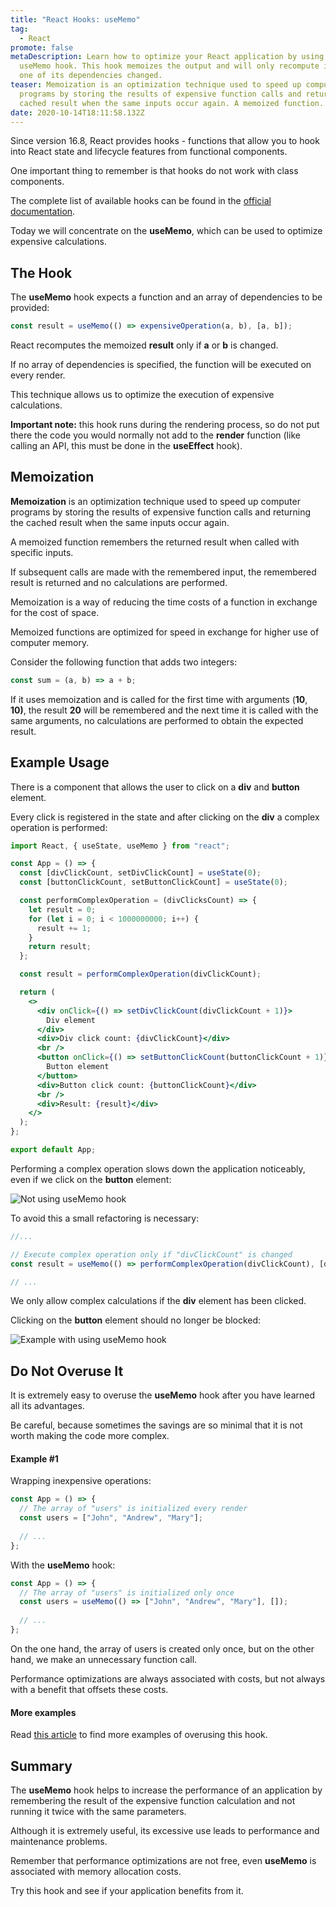 ```yaml
---
title: "React Hooks: useMemo"
tag:
  - React
promote: false
metaDescription: Learn how to optimize your React application by using the
  useMemo hook. This hook memoizes the output and will only recompute it if only
  one of its dependencies changed.
teaser: Memoization is an optimization technique used to speed up computer
  programs by storing the results of expensive function calls and returning the
  cached result when the same inputs occur again. A memoized function...
date: 2020-10-14T18:11:58.132Z
---
```

Since version 16.8, React provides hooks - functions that allow you to hook into React state and lifecycle features from functional components.

One important thing to remember is that hooks do not work with class components.

The complete list of available hooks can be found in the [official documentation](https://reactjs.org/docs/hooks-reference.html).

Today we will concentrate on the **useMemo**, which can be used to optimize expensive calculations.

## The Hook

The **useMemo** hook expects a function and an array of dependencies to be provided:

```javascript
const result = useMemo(() => expensiveOperation(a, b), [a, b]);
```

React recomputes the memoized **result** only if **a** or **b** is changed.

If no array of dependencies is specified, the function will be executed on every render.

This technique allows us to optimize the execution of expensive calculations.

**Important note:** this hook runs during the rendering process, so do not put there the code you would normally not add to the **render** function (like calling an API, this must be done in the **useEffect** hook).

## Memoization

**Memoization** is an optimization technique used to speed up computer programs by storing the results of expensive function calls and returning the cached result when the same inputs occur again.

A memoized function remembers the returned result when called with specific inputs. 

If subsequent calls are made with the remembered input, the remembered result is returned and no calculations are performed.

Memoization is a way of reducing the time costs of a function in exchange for the cost of space.

Memoized functions are optimized for speed in exchange for higher use of computer memory.

Consider the following function that adds two integers:

```javascript
const sum = (a, b) => a + b;
```

If it uses memoization and is called for the first time with arguments (**10**, **10)**, the result **20** will be remembered and the next time it is called with the same arguments, no calculations are performed to obtain the expected result.

## Example Usage

There is a component that allows the user to click on a **div** and **button** element.

Every click is registered in the state and after clicking on the **div** a complex operation is performed:

```jsx
import React, { useState, useMemo } from "react";

const App = () => {
  const [divClickCount, setDivClickCount] = useState(0);
  const [buttonClickCount, setButtonClickCount] = useState(0);

  const performComplexOperation = (divClicksCount) => {
    let result = 0;
    for (let i = 0; i < 1000000000; i++) {
      result += 1;
    }
    return result;
  };

  const result = performComplexOperation(divClickCount);

  return (
    <>
      <div onClick={() => setDivClickCount(divClickCount + 1)}>
        Div element
      </div>
      <div>Div click count: {divClickCount}</div>
      <br />
      <button onClick={() => setButtonClickCount(buttonClickCount + 1)}>
        Button element
      </button>
      <div>Button click count: {buttonClickCount}</div>
      <br />
      <div>Result: {result}</div>
    </>
  );
};

export default App;
```

Performing a complex operation slows down the application noticeably, even if we click on the **button** element:

![Not using useMemo hook](/img/slow.gif "Not using useMemo hook")

To avoid this a small refactoring is necessary:

```javascript
//...

// Execute complex operation only if "divClickCount" is changed
const result = useMemo(() => performComplexOperation(divClickCount), [divClickCount]);

// ...
```

We only allow complex calculations if the **div** element has been clicked.

Clicking on the **button** element should no longer be blocked:

![Example with using useMemo hook](/img/fast.gif "Example with using useMemo hook")

## Do Not Overuse It

It is extremely easy to overuse the **useMemo** hook after you have learned all its advantages.

Be careful, because sometimes the savings are so minimal that it is not worth making the code more complex.

#### Example #1

Wrapping inexpensive operations:

```jsx
const App = () => {
  // The array of "users" is initialized every render
  const users = ["John", "Andrew", "Mary"];
  
  // ...
};
```

With the **useMemo** hook:

```jsx
const App = () => {
  // The array of "users" is initialized only once
  const users = useMemo(() => ["John", "Andrew", "Mary"], []);
  
  // ...
};
```

On the one hand, the array of users is created only once, but on the other hand, we make an unnecessary function call.

Performance optimizations are always associated with costs, but not always with a benefit that offsets these costs.

#### More examples

Read [this article](https://blog.logrocket.com/rethinking-hooks-memoization/) to find more examples of overusing this hook.

## Summary

The **useMemo** hook helps to increase the performance of an application by remembering the result of the expensive function calculation and not running it twice with the same parameters.

Although it is extremely useful, its excessive use leads to performance and maintenance problems.

Remember that performance optimizations are not free, even **useMemo** is associated with memory allocation costs.

Try this hook and see if your application benefits from it.